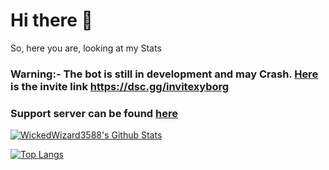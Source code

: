 # Hi there 👋

So, here you are, looking at my Stats

### Warning:- The bot is still in development and may Crash. [Here](https://dsc.gg/invitexyborg) is the invite link https://dsc.gg/invitexyborg

### Support server can be found [here](https://dsc.gg/xyborg)

[![WickedWizard3588's Github Stats](https://github-readme-stats.vercel.app/api?username=WickedWizard3588&count_private=true&theme=dark)](https://github.com/WickedWizard3588/WickedWizard3588#hi-there-)

[![Top Langs](https://github-readme-stats.vercel.app/api/top-langs/?username=WickedWizard3588)](https://github.com/anuraghazra/github-readme-stats)